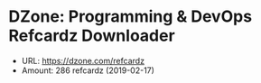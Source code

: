 # DZone: Programming & DevOps Refcardz Downloader

- URL: https://dzone.com/refcardz
- Amount: 286 refcardz (2019-02-17)
